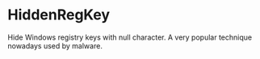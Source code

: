 HiddenRegKey
============

Hide Windows registry keys with null character.
A very popular technique nowadays used by malware. 

